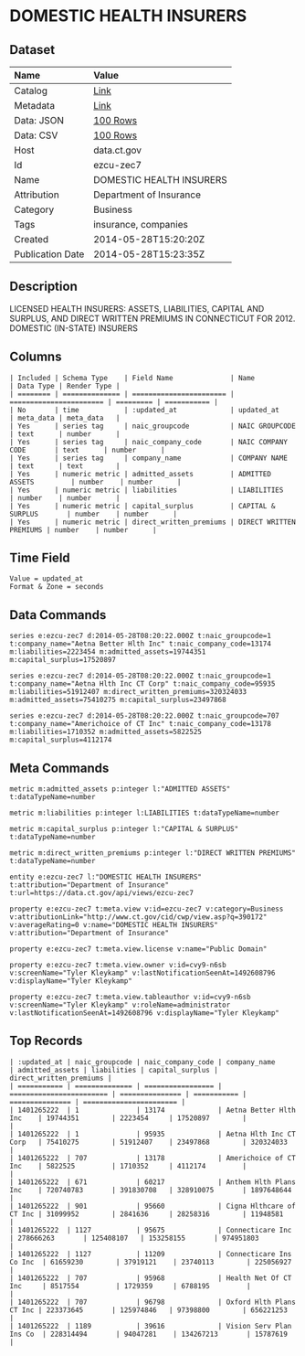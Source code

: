 # DOMESTIC HEALTH INSURERS

## Dataset

| Name | Value |
| :--- | :---- |
| Catalog | [Link](https://catalog.data.gov/dataset/domestic-health-insurers) |
| Metadata | [Link](https://data.ct.gov/api/views/ezcu-zec7) |
| Data: JSON | [100 Rows](https://data.ct.gov/api/views/ezcu-zec7/rows.json?max_rows=100) |
| Data: CSV | [100 Rows](https://data.ct.gov/api/views/ezcu-zec7/rows.csv?max_rows=100) |
| Host | data.ct.gov |
| Id | ezcu-zec7 |
| Name | DOMESTIC HEALTH INSURERS |
| Attribution | Department of Insurance |
| Category | Business |
| Tags | insurance, companies |
| Created | 2014-05-28T15:20:20Z |
| Publication Date | 2014-05-28T15:23:35Z |

## Description

LICENSED HEALTH INSURERS: ASSETS, LIABILITIES, CAPITAL AND SURPLUS, AND DIRECT WRITTEN PREMIUMS IN CONNECTICUT FOR 2012. DOMESTIC (IN-STATE) INSURERS

## Columns

```ls
| Included | Schema Type    | Field Name              | Name                    | Data Type | Render Type |
| ======== | ============== | ======================= | ======================= | ========= | =========== |
| No       | time           | :updated_at             | updated_at              | meta_data | meta_data   |
| Yes      | series tag     | naic_groupcode          | NAIC GROUPCODE          | text      | number      |
| Yes      | series tag     | naic_company_code       | NAIC COMPANY CODE       | text      | number      |
| Yes      | series tag     | company_name            | COMPANY NAME            | text      | text        |
| Yes      | numeric metric | admitted_assets         | ADMITTED ASSETS         | number    | number      |
| Yes      | numeric metric | liabilities             | LIABILITIES             | number    | number      |
| Yes      | numeric metric | capital_surplus         | CAPITAL & SURPLUS       | number    | number      |
| Yes      | numeric metric | direct_written_premiums | DIRECT WRITTEN PREMIUMS | number    | number      |
```

## Time Field

```ls
Value = updated_at
Format & Zone = seconds
```

## Data Commands

```ls
series e:ezcu-zec7 d:2014-05-28T08:20:22.000Z t:naic_groupcode=1 t:company_name="Aetna Better Hlth Inc" t:naic_company_code=13174 m:liabilities=2223454 m:admitted_assets=19744351 m:capital_surplus=17520897

series e:ezcu-zec7 d:2014-05-28T08:20:22.000Z t:naic_groupcode=1 t:company_name="Aetna Hlth Inc CT Corp" t:naic_company_code=95935 m:liabilities=51912407 m:direct_written_premiums=320324033 m:admitted_assets=75410275 m:capital_surplus=23497868

series e:ezcu-zec7 d:2014-05-28T08:20:22.000Z t:naic_groupcode=707 t:company_name="Americhoice of CT Inc" t:naic_company_code=13178 m:liabilities=1710352 m:admitted_assets=5822525 m:capital_surplus=4112174
```

## Meta Commands

```ls
metric m:admitted_assets p:integer l:"ADMITTED ASSETS" t:dataTypeName=number

metric m:liabilities p:integer l:LIABILITIES t:dataTypeName=number

metric m:capital_surplus p:integer l:"CAPITAL & SURPLUS" t:dataTypeName=number

metric m:direct_written_premiums p:integer l:"DIRECT WRITTEN PREMIUMS" t:dataTypeName=number

entity e:ezcu-zec7 l:"DOMESTIC HEALTH INSURERS" t:attribution="Department of Insurance" t:url=https://data.ct.gov/api/views/ezcu-zec7

property e:ezcu-zec7 t:meta.view v:id=ezcu-zec7 v:category=Business v:attributionLink="http://www.ct.gov/cid/cwp/view.asp?q=390172" v:averageRating=0 v:name="DOMESTIC HEALTH INSURERS" v:attribution="Department of Insurance"

property e:ezcu-zec7 t:meta.view.license v:name="Public Domain"

property e:ezcu-zec7 t:meta.view.owner v:id=cvy9-n6sb v:screenName="Tyler Kleykamp" v:lastNotificationSeenAt=1492608796 v:displayName="Tyler Kleykamp"

property e:ezcu-zec7 t:meta.view.tableauthor v:id=cvy9-n6sb v:screenName="Tyler Kleykamp" v:roleName=administrator v:lastNotificationSeenAt=1492608796 v:displayName="Tyler Kleykamp"
```

## Top Records

```ls
| :updated_at | naic_groupcode | naic_company_code | company_name             | admitted_assets | liabilities | capital_surplus | direct_written_premiums | 
| =========== | ============== | ================= | ======================== | =============== | =========== | =============== | ======================= | 
| 1401265222  | 1              | 13174             | Aetna Better Hlth Inc    | 19744351        | 2223454     | 17520897        |                         | 
| 1401265222  | 1              | 95935             | Aetna Hlth Inc CT Corp   | 75410275        | 51912407    | 23497868        | 320324033               | 
| 1401265222  | 707            | 13178             | Americhoice of CT Inc    | 5822525         | 1710352     | 4112174         |                         | 
| 1401265222  | 671            | 60217             | Anthem Hlth Plans Inc    | 720740783       | 391830708   | 328910075       | 1897648644              | 
| 1401265222  | 901            | 95660             | Cigna Hlthcare of CT Inc | 31099952        | 2841636     | 28258316        | 11948581                | 
| 1401265222  | 1127           | 95675             | Connecticare Inc         | 278666263       | 125408107   | 153258155       | 974951803               | 
| 1401265222  | 1127           | 11209             | Connecticare Ins Co Inc  | 61659230        | 37919121    | 23740113        | 225056927               | 
| 1401265222  | 707            | 95968             | Health Net Of CT Inc     | 8517554         | 1729359     | 6788195         |                         | 
| 1401265222  | 707            | 96798             | Oxford Hlth Plans CT Inc | 223373645       | 125974846   | 97398800        | 656221253               | 
| 1401265222  | 1189           | 39616             | Vision Serv Plan Ins Co  | 228314494       | 94047281    | 134267213       | 15787619                | 
```